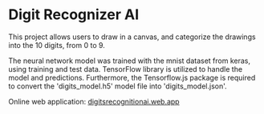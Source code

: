 # Digit Recognizer AI

This project allows users to draw in a canvas, and categorize the drawings into the 10 digits, from 0 to 9.

The neural network model was trained with the mnist dataset from keras, using training and test data. TensorFlow library is utilized to handle the model and predictions. Furthermore, the Tensorflow.js package is required to convert the 'digits_model.h5' model file into 'digits_model.json'.

Online web application: [digitsrecognitionai.web.app](https://digitsrecognitionai.web.app)
